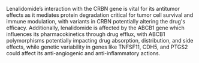 Lenalidomide’s interaction with the CRBN gene is vital for its antitumor effects as it mediates protein degradation critical for tumor cell survival and immune modulation, with variants in CRBN potentially altering the drug's efficacy. Additionally, lenalidomide is affected by the ABCB1 gene which influences its pharmacokinetics through drug efflux, with ABCB1 polymorphisms potentially impacting drug absorption, distribution, and side effects, while genetic variability in genes like TNFSF11, CDH5, and PTGS2 could affect its anti-angiogenic and anti-inflammatory actions.
